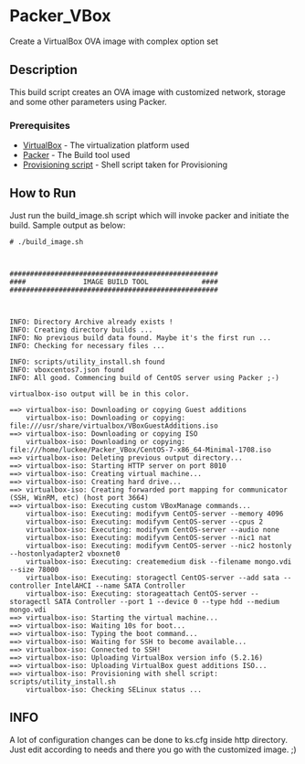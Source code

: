 # Packer_VBox
Create a VirtualBox OVA image with complex option set

## Description
This build script creates an OVA image with customized network, storage and some other parameters using Packer.

### Prerequisites
* [VirtualBox](https://www.virtualbox.org/wiki/Linux_Downloads) - The virtualization platform used
* [Packer](https://www.packer.io/downloads.html) - The Build tool used
* [Provisioning script](https://www.writebash.com) - Shell script taken for Provisioning

## How to Run
Just run the build_image.sh script which will invoke packer and initiate the build. Sample output as below:
```
# ./build_image.sh



###################################################
####              IMAGE BUILD TOOL             ####
###################################################



INFO: Directory Archive already exists !
INFO: Creating directory builds ...
INFO: No previous build data found. Maybe it's the first run ...
INFO: Checking for necessary files ...

INFO: scripts/utility_install.sh found
INFO: vboxcentos7.json found
INFO: All good. Commencing build of CentOS server using Packer ;-)

virtualbox-iso output will be in this color.

==> virtualbox-iso: Downloading or copying Guest additions
    virtualbox-iso: Downloading or copying: file:///usr/share/virtualbox/VBoxGuestAdditions.iso
==> virtualbox-iso: Downloading or copying ISO
    virtualbox-iso: Downloading or copying: file:///home/luckee/Packer_VBox/CentOS-7-x86_64-Minimal-1708.iso
==> virtualbox-iso: Deleting previous output directory...
==> virtualbox-iso: Starting HTTP server on port 8010
==> virtualbox-iso: Creating virtual machine...
==> virtualbox-iso: Creating hard drive...
==> virtualbox-iso: Creating forwarded port mapping for communicator (SSH, WinRM, etc) (host port 3664)
==> virtualbox-iso: Executing custom VBoxManage commands...
    virtualbox-iso: Executing: modifyvm CentOS-server --memory 4096
    virtualbox-iso: Executing: modifyvm CentOS-server --cpus 2
    virtualbox-iso: Executing: modifyvm CentOS-server --audio none
    virtualbox-iso: Executing: modifyvm CentOS-server --nic1 nat
    virtualbox-iso: Executing: modifyvm CentOS-server --nic2 hostonly --hostonlyadapter2 vboxnet0
    virtualbox-iso: Executing: createmedium disk --filename mongo.vdi --size 78000
    virtualbox-iso: Executing: storagectl CentOS-server --add sata --controller IntelAHCI --name SATA Controller
    virtualbox-iso: Executing: storageattach CentOS-server --storagectl SATA Controller --port 1 --device 0 --type hdd --medium mongo.vdi
==> virtualbox-iso: Starting the virtual machine...
==> virtualbox-iso: Waiting 10s for boot...
==> virtualbox-iso: Typing the boot command...
==> virtualbox-iso: Waiting for SSH to become available...
==> virtualbox-iso: Connected to SSH!
==> virtualbox-iso: Uploading VirtualBox version info (5.2.16)
==> virtualbox-iso: Uploading VirtualBox guest additions ISO...
==> virtualbox-iso: Provisioning with shell script: scripts/utility_install.sh
    virtualbox-iso: Checking SELinux status ...
```
## INFO
A lot of configuration changes can be done to ks.cfg inside http directory. Just edit according to needs and there you go with the customized image. ;) 
